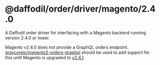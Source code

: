 # @daffodil/order/driver/magento/2.4.0

A Daffodil order driver for interfacing with a Magento backend running version 2.4.0 or lower.

Magento v2.4.0 does not provide a GraphQL orders endpoint. [graycoreio/magento2-orders-graphql](https://github.com/graycoreio/magento2-orders-graphql) should be used to add support for this until Magento is upgraded to [v2.4.1](../2.4.1/README.md).